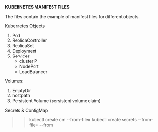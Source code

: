 **KUBERNETES MANIFEST FILES**

The files contain the example of manifest files for different objects.

Kubernetes Objects 
  1. Pod
  2. ReplicaController
  3. ReplicaSet
  4. Deployment
  5. Services
       - clusterIP
       - NodePort
       - LoadBalancer

Volumes:
  1. EmptyDir
  2. hostpath
  3. Persistent Volume (persistent volume claim)


Secrets & ConfigMap
 >> kubectl create cm <name> --from-file=<filename>
 >> kubectl create secrets <name> --from-file=<file1> --from<file2>
